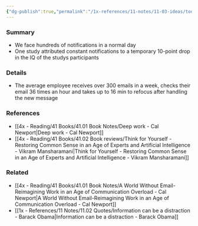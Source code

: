 ```yaml
---
{"dg-publish":true,"permalink":"/1x-references/11-notes/11-03-ideas/too-many-notifications-for-modern-workers-reduces-iq/","title":"Too many notifications for modern workers"}
---
```



### Summary
- We face hundreds of notifications in a normal day
- One study attributed constant notifications to a temporary 10-point drop in the IQ of the studys participants

### Details
- The average employee receives over 300 emails in a week, checks their email 36 times an hour and takes up to 16 min to refocus after handling the new message

### References
- [[4x - Reading/41 Books/41.01 Book Notes/Deep work - Cal Newport\|Deep work - Cal Newport]]
- [[4x - Reading/41 Books/41.02 Book reviews/Think for Yourself - Restoring Common Sense in an Age of Experts and Artificial Intelligence - Vikram Mansharamani\|Think for Yourself - Restoring Common Sense in an Age of Experts and Artificial Intelligence - Vikram Mansharamani]]

### Related
- [[4x - Reading/41 Books/41.01 Book Notes/A World Without Email-Reimagining Work in an Age of Communication Overload - Cal Newport\|A World Without Email-Reimagining Work in an Age of Communication Overload - Cal Newport]]
- [[1x - References/11 Notes/11.02 Quotes/Information can be a distraction - Barack Obama\|Information can be a distraction - Barack Obama]]